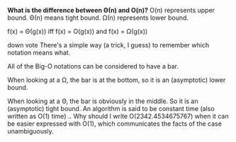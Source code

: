 **What is the difference between Θ(n) and O(n)?**
O(n) represents upper bound. Θ(n) means tight bound. Ω(n) represents lower bound.

f(x) = Θ(g(x)) iff f(x) = O(g(x)) and f(x) = Ω(g(x))


down vote
There's a simple way (a trick, I guess) to remember which notation means what.

All of the Big-O notations can be considered to have a bar.

When looking at a Ω, the bar is at the bottom, so it is an (asymptotic) lower bound.

When looking at a Θ, the bar is obviously in the middle. So it is an (asymptotic) tight bound.
An algorithm is said to be constant time (also written as O(1) time) ..
 Why should I write O(2342.4534675767) when it can be easier expressed with O(1), which communicates
 the facts of the case unambiguously.
